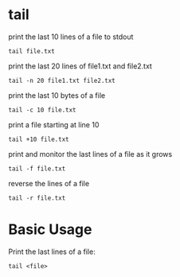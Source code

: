 # tail

print the last 10 lines of a file to stdout

    tail file.txt


print the last 20 lines of file1.txt and file2.txt

    tail -n 20 file1.txt file2.txt


print the last 10 bytes of a file

    tail -c 10 file.txt


print a file starting at line 10

    tail +10 file.txt


print and monitor the last lines of a file as it grows

    tail -f file.txt


reverse the lines of a file

    tail -r file.txt



# Basic Usage

Print the last lines of a file:

    tail <file>


